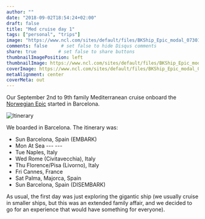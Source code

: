 ```yaml
---
author: ""
date: "2018-09-02T18:54:24+02:00"
draft: false
title: "Med cruise day 1"
tags: ["personal", "trips"]
image: "https://www.ncl.com/sites/default/files/BKShip_Epic_modal_073013.jpg"
comments: false     # set false to hide Disqus comments
share: true        # set false to share buttons
thumbnailImagePosition: left
thumbnailImage: https://www.ncl.com/sites/default/files/BKShip_Epic_modal_073013.jpg
coverImage: https://www.ncl.com/sites/default/files/BKShip_Epic_modal_073013.jpg
metaAlignment: center
coverMeta: out
---
```


Our September 2nd to 9th family Mediterranean cruise onboard the [Norwegian Epic](https://www.ncl.com/ca/en/cruises/7-day-western-mediterranean-from-barcelona-EPIC7BCNNAPCIVLIVCEQPMIBCN/schedule?&itineraryCode=EPIC7BCNNAPCIVLIVCEQPMIBCN&customerStoriesCurrentPage=1&customerStoriesPageSize=3) started in Barcelona.

<!--more-->

![Itinerary](https://www.ncl.com/sites/default/files/7D_WMed_Bar_NPLS_PM_Bar.gif)

We boarded in Barcelona. The itinerary was:

* Sun	Barcelona, Spain (EMBARK)
* Mon	At Sea	---	---
* Tue	Naples, Italy
* Wed	Rome (Civitavecchia), Italy
* Thu	Florence/Pisa (Livorno), Italy
* Fri	Cannes, France
* Sat	Palma, Majorca, Spain
* Sun	Barcelona, Spain (DISEMBARK)

As usual, the first day was just exploring the gigantic ship (we usually cruise in smaller ships, but this was an extended family affair, and we decided to go for an experience that would have something for everyone).

<div id="flickrembed"></div><div style="position:absolute; top:-70px; display:block; text-align:center; z-index:-1;"></div><script src='https://flickrembed.com/embed_v2.js.php?source=flickr&layout=responsive&input=www.flickr.com/photos/jcortell/albums/72157698558274592&sort=5&by=album&theme=default&scale=fill&limit=100&skin=default&autoplay=true'></script>
